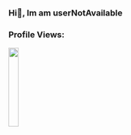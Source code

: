 ### Hi👋, Im am userNotAvailable


<h3>Profile Views: </h3>



<img width="20%" src="https://profile-counter.glitch.me/%7BuserNotAvailableE%7D/count.svg" /> 
